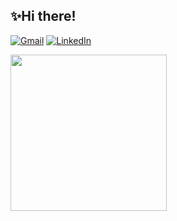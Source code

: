 ## ✨Hi there!

[![Gmail](https://img.shields.io/badge/Gmail-D14836?style=for-the-badge&logo=gmail&logoColor=white)](mailto:ericaguerzoni@gmail.com)
[![LinkedIn](https://img.shields.io/badge/LinkedIn-0077B5?style=for-the-badge&logo=linkedin&logoColor=white)](https://www.linkedin.com/in/ericaguerzoni/)


<img src="https://media.tenor.com/SEIJAYatiTsAAAAi/jig.gif" width="250"/>
